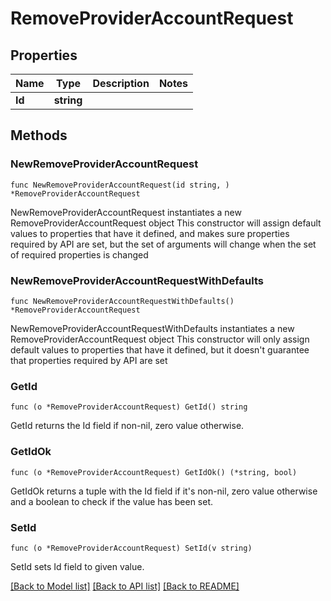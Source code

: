 # RemoveProviderAccountRequest

## Properties

Name | Type | Description | Notes
------------ | ------------- | ------------- | -------------
**Id** | **string** |  | 

## Methods

### NewRemoveProviderAccountRequest

`func NewRemoveProviderAccountRequest(id string, ) *RemoveProviderAccountRequest`

NewRemoveProviderAccountRequest instantiates a new RemoveProviderAccountRequest object
This constructor will assign default values to properties that have it defined,
and makes sure properties required by API are set, but the set of arguments
will change when the set of required properties is changed

### NewRemoveProviderAccountRequestWithDefaults

`func NewRemoveProviderAccountRequestWithDefaults() *RemoveProviderAccountRequest`

NewRemoveProviderAccountRequestWithDefaults instantiates a new RemoveProviderAccountRequest object
This constructor will only assign default values to properties that have it defined,
but it doesn't guarantee that properties required by API are set

### GetId

`func (o *RemoveProviderAccountRequest) GetId() string`

GetId returns the Id field if non-nil, zero value otherwise.

### GetIdOk

`func (o *RemoveProviderAccountRequest) GetIdOk() (*string, bool)`

GetIdOk returns a tuple with the Id field if it's non-nil, zero value otherwise
and a boolean to check if the value has been set.

### SetId

`func (o *RemoveProviderAccountRequest) SetId(v string)`

SetId sets Id field to given value.



[[Back to Model list]](../README.md#documentation-for-models) [[Back to API list]](../README.md#documentation-for-api-endpoints) [[Back to README]](../README.md)


